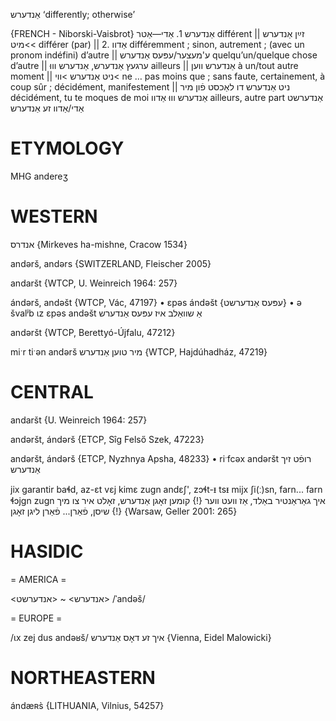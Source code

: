אַנדערש
‘differently; otherwise’

{FRENCH - Niborski-Vaisbrot}
אַנדערש ‏1. אַדי—אַטר	différent
|| זײַן‏ אַנדערש‏ >מיט‏<	différer (par)
|| 2. אַדוו	différemment ; sinon, autrement ; (avec un pronom indéfini) d’autre
|| ע'מעצער/עפּעס אַנדערש	quelqu’un/quelque chose d’autre
|| ערגעץ אַנדערש‏, אַנדערש וווּ	ailleurs
|| אַנדערש ווען	à un/tout autre moment
|| ניט אַנדערש‏ >ווי‏<	ne … pas moins que ; sans faute, certainement, à coup sûr ; décidément, manifestement
|| ניט אַנדערש דו לאַכסט פֿון מיר	décidément, tu te moques de moi
אַנדערש וווּ אַדוו	ailleurs, autre part
אַנדערשט אַדי/אַדוו זע אַנדערש

ETYMOLOGY
===========
MHG andereʒ

WESTERN
========

אנדרס {Mirkeves ha-mishne, Cracow 1534}

andərš, andərs {SWITZERLAND, Fleischer 2005}

andaršt {WTCP, U. Weinreich 1964: 257}

ándərš, andəšt {WTCP, Vác, 47197}
	•	ɛpəs ándəšt {עפּעס אַנדערשט}
	•	ə švalʲb ɩz ɛpəs andəšt אַ שוואַלב איז עפּעס אַנדערש

andəršt {WTCP, Berettyó-Újfalu, 47212}

miˑr tiˑən andərš מיר טוען אַנדערש {WTCP, Hajdúhadház, 47219}

CENTRAL
========

andaršt {U. Weinreich 1964: 257}

andəršt, ándərš {ETCP, Sîg Felső Szek, 47223}

andəršt, ándərš {ETCP, Nyzhnya Apsha, 48233}
	•	riˑfcəx andəršt רופֿט זיך אַנדערש

jix garantir baɬd, az-ɛt vɛj kimɛ zugn andɛʃ', zɔɬt-ᵻ tsᵻ mijx ʃi(ː)sn, farn... farn ɬɔjgn zugn  איך גאַראַנטיר באַלד, אַז וועט ווער {!} קומען זאָגן אַנדערש, זאָלט איר צו מיך {!} שיסן, פֿאַרן... פֿאַרן ליגן זאָגן {Warsaw, Geller 2001: 265}

HASIDIC
=======
= AMERICA = 

 <אנדערש> ~ <אנדערשט>
/ˈandəš/

= EUROPE = 

/ɩx zej dus andəʁš/ איך זע דאָס אַנדערש {Vienna, Eidel Malowicki}

NORTHEASTERN
==============

ándæʀs̀ {LITHUANIA, Vilnius, 54257}
